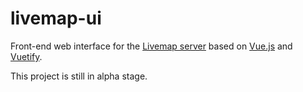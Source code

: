 # livemap-ui

Front-end web interface for the [Livemap server](https://github.com/edenb/livemap) based on [Vue.js](https://vuejs.org/) and [Vuetify](https://vuetifyjs.com/en/).

This project is still in alpha stage.
